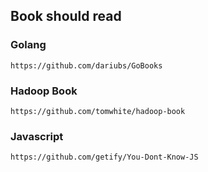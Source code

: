 ## Book should read

### Golang

```
https://github.com/dariubs/GoBooks
```

### Hadoop Book
```
https://github.com/tomwhite/hadoop-book
```

### Javascript
```
https://github.com/getify/You-Dont-Know-JS
```
